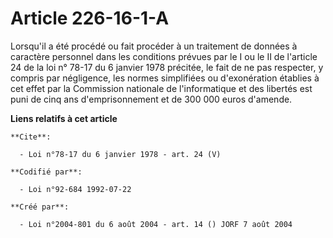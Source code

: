 # Article 226-16-1-A

Lorsqu'il a été procédé ou fait procéder à un traitement de données à caractère personnel dans les conditions prévues par le
I ou le II de l'article 24 de la loi n° 78-17 du 6 janvier 1978 précitée, le fait de ne pas respecter, y compris par
négligence, les normes simplifiées ou d'exonération établies à cet effet par la Commission nationale de l'informatique et des
libertés est puni de cinq ans d'emprisonnement et de 300 000 euros d'amende.

**Liens relatifs à cet article**

	**Cite**:

	  - Loi n°78-17 du 6 janvier 1978 - art. 24 (V)

	**Codifié par**:

	  - Loi n°92-684 1992-07-22

	**Créé par**:

	  - Loi n°2004-801 du 6 août 2004 - art. 14 () JORF 7 août 2004
